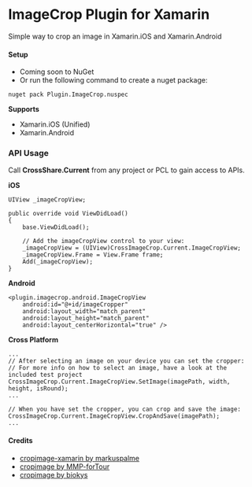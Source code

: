 # ImageCrop Plugin for Xamarin

Simple way to crop an image in Xamarin.iOS and Xamarin.Android

#### Setup
* Coming soon to NuGet
* Or run the following command to create a nuget package:
```
nuget pack Plugin.ImageCrop.nuspec
```

**Supports**
* Xamarin.iOS (Unified)
* Xamarin.Android

### API Usage

Call **CrossShare.Current** from any project or PCL to gain access to APIs.

**iOS**
```
UIView _imageCropView;

public override void ViewDidLoad()
{
	base.ViewDidLoad();
    	
	// Add the imageCropView control to your view:
	_imageCropView = (UIView)CrossImageCrop.Current.ImageCropView;
	_imageCropView.Frame = View.Frame frame;
	Add(_imageCropView);
}
```

**Android**
```
<plugin.imagecrop.android.ImageCropView
    android:id="@+id/imageCropper"
    android:layout_width="match_parent"
    android:layout_height="match_parent"
    android:layout_centerHorizontal="true" />
```
**Cross Platform**
```
...
// After selecting an image on your device you can set the cropper:
// For more info on how to select an image, have a look at the included test project
CrossImageCrop.Current.ImageCropView.SetImage(imagePath, width, height, isRound);
...

// When you have set the cropper, you can crop and save the image:
CrossImageCrop.Current.ImageCropView.CropAndSave(imagePath);
...
```


#### Credits
* [cropimage-xamarin by markuspalme](https://github.com/markuspalme/cropimage-xamarin)
* [cropimage by MMP-forTour](https://github.com/MMP-forTour/cropimage)
* [cropimage by biokys](https://github.com/biokys/cropimage)
